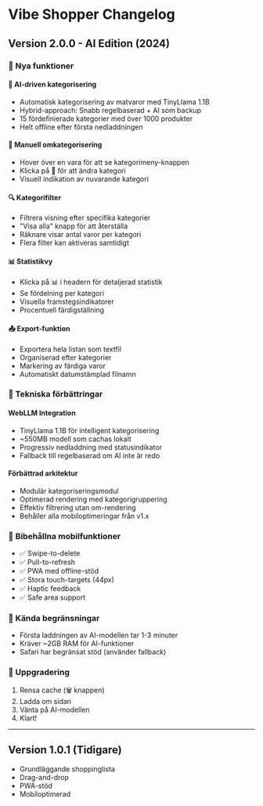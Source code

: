# Vibe Shopper Changelog

## Version 2.0.0 - AI Edition (2024)

### 🎉 Nya funktioner

#### 🤖 AI-driven kategorisering
- Automatisk kategorisering av matvaror med TinyLlama 1.1B
- Hybrid-approach: Snabb regelbaserad + AI som backup
- 15 fördefinierade kategorier med över 1000 produkter
- Helt offline efter första nedladdningen

#### 📂 Manuell omkategorisering
- Hover över en vara för att se kategorimeny-knappen
- Klicka på 📂 för att ändra kategori
- Visuell indikation av nuvarande kategori

#### 🔍 Kategorifilter
- Filtrera visning efter specifika kategorier
- "Visa alla" knapp för att återställa
- Räknare visar antal varor per kategori
- Flera filter kan aktiveras samtidigt

#### 📊 Statistikvy
- Klicka på 📊 i headern för detaljerad statistik
- Se fördelning per kategori
- Visuella framstegsindikatorer
- Procentuell färdigställning

#### 📤 Export-funktion
- Exportera hela listan som textfil
- Organiserad efter kategorier
- Markering av färdiga varor
- Automatiskt datumstämplad filnamn

### 🔧 Tekniska förbättringar

#### WebLLM Integration
- TinyLlama 1.1B för intelligent kategorisering
- ~550MB modell som cachas lokalt
- Progressiv nedladdning med statusindikator
- Fallback till regelbaserad om AI inte är redo

#### Förbättrad arkitektur
- Modulär kategoriseringsmodul
- Optimerad rendering med kategorigruppering
- Effektiv filtrering utan om-rendering
- Behåller alla mobiloptimeringar från v1.x

### 📱 Bibehållna mobilfunktioner
- ✅ Swipe-to-delete
- ✅ Pull-to-refresh  
- ✅ PWA med offline-stöd
- ✅ Stora touch-targets (44px)
- ✅ Haptic feedback
- ✅ Safe area support

### 🐛 Kända begränsningar
- Första laddningen av AI-modellen tar 1-3 minuter
- Kräver ~2GB RAM för AI-funktioner
- Safari har begränsat stöd (använder fallback)

### 🚀 Uppgradering
1. Rensa cache (🗑️ knappen)
2. Ladda om sidan
3. Vänta på AI-modellen
4. Klart!

---

## Version 1.0.1 (Tidigare)
- Grundläggande shoppinglista
- Drag-and-drop
- PWA-stöd
- Mobiloptimerad